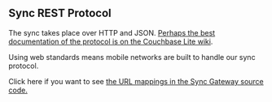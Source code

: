 ## Sync REST Protocol

The sync takes place over HTTP and JSON. [Perhaps the best documentation of the protocol is on the Couchbase Lite wiki](https://github.com/couchbase/couchbase-lite-ios/wiki/Replication-Algorithm). 

Using web standards means mobile networks are built to handle our sync protocol. 

Click here if you want to see [the URL mappings in the Sync Gateway source code.](https://github.com/couchbaselabs/sync_gateway/blob/master/rest/rest.go#L704)

